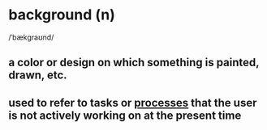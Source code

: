 # background (n)

/ˈbækɡraʊnd/

## a color or design on which something is painted, drawn, etc.

## used to refer to tasks or [processes](process-n.md#a-series-of-things-that-are-done-in-order-to-achieve-a-particular-result) that the user is not actively working on at the present time